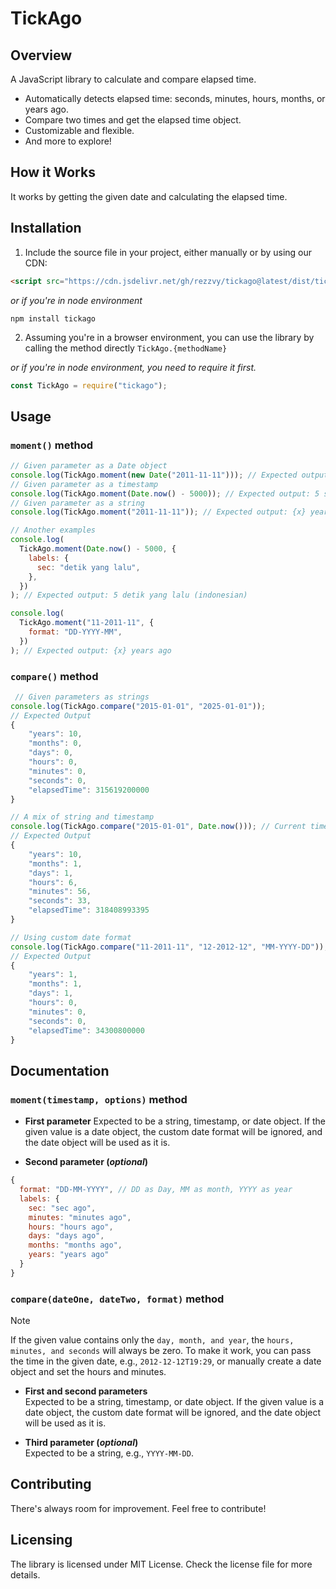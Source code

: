 # TickAgo

## Overview

A JavaScript library to calculate and compare elapsed time.

- Automatically detects elapsed time: seconds, minutes, hours, months, or years ago.
- Compare two times and get the elapsed time object.
- Customizable and flexible.
- And more to explore!

## How it Works

It works by getting the given date and calculating the elapsed time.

## Installation

1. Include the source file in your project, either manually or by using our CDN:

```html
<script src="https://cdn.jsdelivr.net/gh/rezzvy/tickago@latest/dist/tickago.min.js"></script>
```

_or if you're in node environment_

```
npm install tickago
```

2. Assuming you're in a browser environment, you can use the library by calling the method directly `TickAgo.{methodName}`

_or if you're in node environment, you need to require it first._

```javascript
const TickAgo = require("tickago");
```

## Usage

### `moment()` method

```javascript
// Given parameter as a Date object
console.log(TickAgo.moment(new Date("2011-11-11"))); // Expected output: {x} years ago
// Given parameter as a timestamp
console.log(TickAgo.moment(Date.now() - 5000)); // Expected output: 5 sec ago
// Given parameter as a string
console.log(TickAgo.moment("2011-11-11")); // Expected output: {x} years ago

// Another examples
console.log(
  TickAgo.moment(Date.now() - 5000, {
    labels: {
      sec: "detik yang lalu",
    },
  })
); // Expected output: 5 detik yang lalu (indonesian)

console.log(
  TickAgo.moment("11-2011-11", {
    format: "DD-YYYY-MM",
  })
); // Expected output: {x} years ago
```

### `compare()` method

```javascript
 // Given parameters as strings
console.log(TickAgo.compare("2015-01-01", "2025-01-01"));
// Expected Output
{
    "years": 10,
    "months": 0,
    "days": 0,
    "hours": 0,
    "minutes": 0,
    "seconds": 0,
    "elapsedTime": 315619200000
}

// A mix of string and timestamp
console.log(TickAgo.compare("2015-01-01", Date.now())); // Current timestamp 1738479393395
// Expected Output
{
    "years": 10,
    "months": 1,
    "days": 1,
    "hours": 6,
    "minutes": 56,
    "seconds": 33,
    "elapsedTime": 318408993395
}

// Using custom date format
console.log(TickAgo.compare("11-2011-11", "12-2012-12", "MM-YYYY-DD"));
// Expected Output
{
    "years": 1,
    "months": 1,
    "days": 1,
    "hours": 0,
    "minutes": 0,
    "seconds": 0,
    "elapsedTime": 34300800000
}
```

## Documentation

### `moment(timestamp, options)` method

- **First parameter**
  Expected to be a string, timestamp, or date object. If the given value is a date object, the custom date format will be ignored, and the date object will be used as it is.

- **Second parameter (_optional_)**

```javascript
{
  format: "DD-MM-YYYY", // DD as Day, MM as month, YYYY as year
  labels: {
    sec: "sec ago",
    minutes: "minutes ago",
    hours: "hours ago",
    days: "days ago",
    months: "months ago",
    years: "years ago"
  }
}
```

### `compare(dateOne, dateTwo, format)` method

> [!NOTE]  
> If the given value contains only the `day, month, and year`, the `hours, minutes, and seconds` will always be zero. To make it work, you can pass the time in the given date, e.g., `2012-12-12T19:29`, or manually create a date object and set the hours and minutes.

- **First and second parameters**  
  Expected to be a string, timestamp, or date object. If the given value is a date object, the custom date format will be ignored, and the date object will be used as it is.

- **Third parameter (_optional_)**  
  Expected to be a string, e.g., `YYYY-MM-DD`.

## Contributing

There's always room for improvement. Feel free to contribute!

## Licensing

The library is licensed under MIT License. Check the license file for more details.
